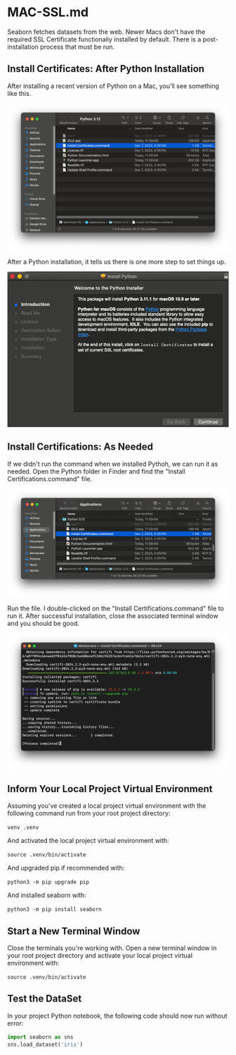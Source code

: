 # MAC-SSL.md

Seaborn fetches datasets from the web.
Newer Macs don't have the required SSL Certificate functionaliy installed by default.
There is a post-installation process that must be run.

## Install Certificates: After Python Installation

After installing a recent version of Python on a Mac,
you'll see something like this.

![Install Recent Python](./images/AfterPythonRecent.png)

After a Python installation, it tells us there is one more step to set things up.

![Installation Messasge](./images/AfterPythonInstall.png)

## Install Certifications: As Needed

If we didn't run the command when we installed Pythoh,
we can run it as needed.
Open the Python folder in Finder and find the "Install Certifications.command" file. 

![Find the File](./images/FinderDoubleClickToRun.png)

Run the file. I double-clicked on the "Install Certifications.command" file to run it.
After successful installation, close the associated terminal window and you should be good.

![Close Terminal After Intall](./images/Success.png)

## Inform Your Local Project Virtual Environment

Assuming you've created a local project virtual environment with the following command run from your root project directory:

`venv .venv`

And activated the local project virtual environment with:

`source .venv/bin/activate`

And upgraded pip if recommended with:

`python3 -m pip upgrade pip`

And installed seaborn with:

`python3 -m pip install seaborn`

## Start a New Terminal Window

Close the terminals you're working with.
Open a new terminal window in your root project directory and activate your local project virtual environment with: 

`source .venv/bin/activate`

## Test the DataSet

In your project Python notebook, the following code should now run without error:

```python
import seaborn as sns
sns.load_dataset('iris')
```
